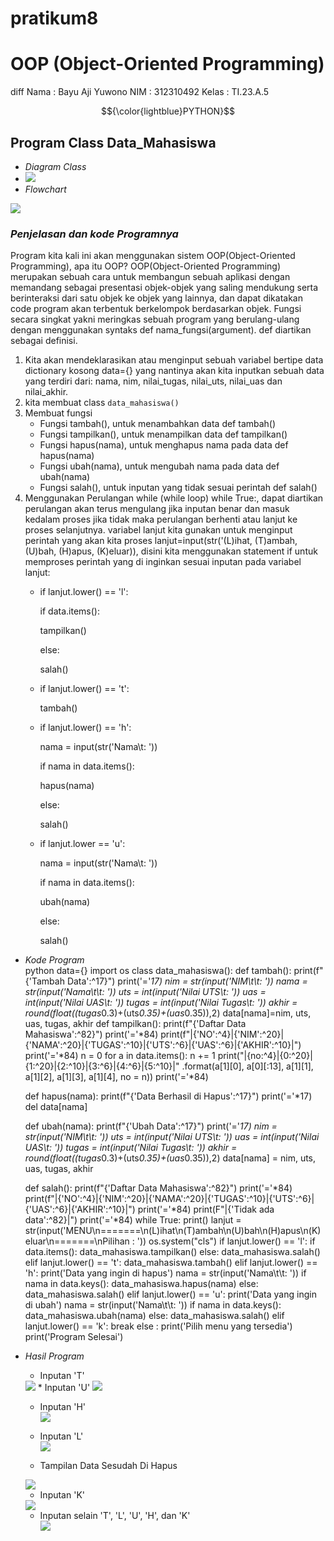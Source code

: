 # pratikum8

# OOP (Object-Oriented Programming)
diff
Nama  : Bayu Aji Yuwono
NIM   : 312310492
Kelas : TI.23.A.5

$${\color{lightblue}PYTHON}$$

## Program Class Data_Mahasiswa
* *Diagram Class*
* <img src="Diagram/ss Diagram (2).png">
* *Flowchart*
<img src="flowchart/ss flowchart.png">

### *Penjelasan dan kode Programnya*   
Program kita kali ini akan menggunakan sistem OOP(Object-Oriented Programming), apa itu OOP?
OOP(Object-Oriented Programming) merupakan sebuah cara untuk membangun sebuah aplikasi dengan memandang sebagai presentasi objek-objek yang saling mendukung serta berinteraksi dari satu objek ke objek yang lainnya, dan dapat dikatakan code program akan terbentuk berkelompok berdasarkan objek. 
Fungsi secara singkat yakni meringkas sebuah program yang berulang-ulang dengan menggunakan syntaks def nama_fungsi(argument). def diartikan sebagai definisi.
1. Kita akan mendeklarasikan atau menginput sebuah variabel bertipe data dictionary kosong data={} yang nantinya akan kita inputkan sebuah data yang terdiri dari: nama, nim, nilai_tugas, nilai_uts, nilai_uas dan nilai_akhir.
2. kita membuat class `data_mahasiswa()`
3. Membuat fungsi
    * Fungsi tambah(), untuk menambahkan data def tambah()
    * Fungsi tampilkan(), untuk menampilkan data def tampilkan()
    * Fungsi hapus(nama), untuk menghapus nama pada data def hapus(nama)
    * Fungsi ubah(nama), untuk mengubah nama pada data def ubah(nama)
    * Fungsi salah(), untuk inputan yang tidak sesuai perintah def salah()
4. Menggunakan Perulangan while (while loop)
while True:, dapat diartikan perulangan akan terus mengulang jika inputan benar dan masuk kedalam proses jika tidak maka perulangan berhenti atau lanjut ke proses selanjutnya. 
variabel lanjut kita gunakan untuk menginput perintah yang akan kita proses lanjut=input(str('(L)ihat, (T)ambah, (U)bah, (H)apus, (K)eluar)), disini kita menggunakan statement if untuk memproses perintah yang di inginkan sesuai inputan pada variabel lanjut:
    * if lanjut.lower() == 'l':

        if data.items():

        tampilkan()

        else:

        salah()

    * if lanjut.lower() == 't':

        tambah()

    * if lanjut.lower() == 'h':

        nama = input(str('Nama\t: '))

        if nama in data.items():

        hapus(nama)

        else:

        salah()

    * if lanjut.lower == 'u':

        nama = input(str('Nama\t: '))

        if nama in data.items():

        ubah(nama)

        else:

        salah()
* *Kode Program*  
python 
data={} 
import os
class data_mahasiswa():
    def tambah():
        print(f"{'Tambah Data':^17}")
        print('='*17)
        nim = str(input('NIM\t\t: '))
        nama = str(input('Nama\t\t: '))
        uts = int(input('Nilai UTS\t: '))
        uas = int(input('Nilai UAS\t: '))
        tugas = int(input('Nilai Tugas\t: '))
        akhir = round(float((tugas*0.3)+(uts*0.35)+(uas*0.35)),2)
        data[nama]=nim, uts, uas, tugas, akhir
    def tampilkan():
        print(f"{'Daftar Data Mahasiswa':^82}")
        print('='*84)
        print(f"|{'NO':^4}|{'NIM':^20}|{'NAMA':^20}|{'TUGAS':^10}|{'UTS':^6}|{'UAS':^6}|{'AKHIR':^10}|")
        print('='*84)
        n = 0
        for a in data.items():
            n += 1
            print("|{no:^4}|{0:^20}|{1:^20}|{2:^10}|{3:^6}|{4:^6}|{5:^10}|"
            .format(a[1][0], a[0][:13], a[1][1], a[1][2], a[1][3], a[1][4], no = n))
        print('='*84)

    def hapus(nama):
        print(f"{'Data Berhasil di Hapus':^17}")
        print('='*17)
        del data[nama]

    def ubah(nama):
        print(f"{'Ubah Data':^17}")
        print('='*17)
        nim = str(input('NIM\t\t: ')) 
        uts = int(input('Nilai UTS\t: '))
        uas = int(input('Nilai UAS\t: '))
        tugas = int(input('Nilai Tugas\t: '))
        akhir = round(float((tugas*0.3)+(uts*0.35)+(uas*0.35)),2)
        data[nama] = nim, uts, uas, tugas, akhir

    def salah():
        print(f"{'Daftar Data Mahasiswa':^82}")
        print('='*84)
        print(f"|{'NO':^4}|{'NIM':^20}|{'NAMA':^20}|{'TUGAS':^10}|{'UTS':^6}|{'UAS':^6}|{'AKHIR':^10}|")
        print('='*84)
        print(F"|{'Tidak ada data':^82}|")
        print('='*84)
while True:
    print()
    lanjut = str(input('MENU\n=======\n(L)ihat\n(T)ambah\n(U)bah\n(H)apus\n(K)eluar\n=======\nPilihan : '))
    os.system("cls")
    if lanjut.lower() == 'l':
        if data.items():
            data_mahasiswa.tampilkan()
        else:
            data_mahasiswa.salah()
    elif lanjut.lower() == 't':
            data_mahasiswa.tambah()
    elif lanjut.lower() == 'h':
        print('Data yang ingin di hapus')
        nama = str(input('Nama\t\t: '))
        if nama in data.keys():
            data_mahasiswa.hapus(nama)
        else:
            data_mahasiswa.salah()
    elif lanjut.lower() == 'u':
        print('Data yang ingin di ubah')
        nama = str(input('Nama\t\t: '))
        if nama in data.keys():
            data_mahasiswa.ubah(nama)
        else:
            data_mahasiswa.salah()
    elif lanjut.lower() == 'k':
        break
    else :
        print('Pilih menu yang tersedia')
print('Program Selesai') 

* *Hasil Program*
    * Inputan 'T'   
  <img src="Gambar/SS 1.png">
    * Inputan 'U'   
      <img src="Gambar/SS 2.png">

    * Inputan 'H'   
      <img src="Gambar/SS 3.png">

    * Inputan 'L'   
      <img src="Gambar/SS 4.png">

    * Tampilan Data Sesudah Di Hapus

     <img src="Gambar/SS 5.png">

    * Inputan 'K'   
  <img src="Gambar/SS 6.png">

    * Inputan selain 'T', 'L', 'U', 'H', dan 'K'    
      <img src="Gambar/SS 7.png">
